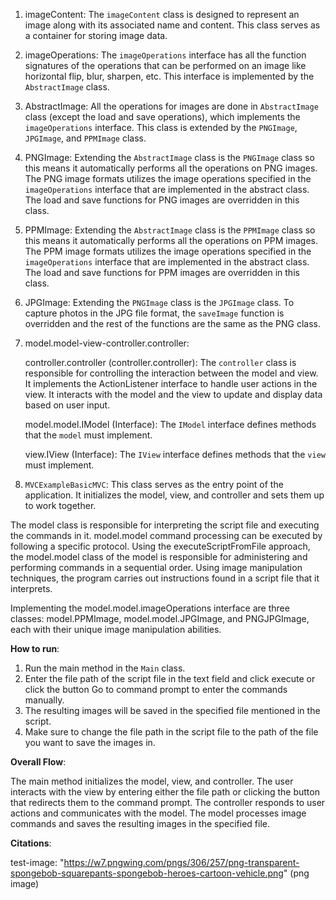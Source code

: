 

1. imageContent:
   The `imageContent` class is designed to represent an image along with its associated name and 
   content. This class serves as a container for storing image data.
2. imageOperations:
   The `imageOperations` interface has all the function signatures of the operations that 
   can be performed on an image like horizontal flip, blur, sharpen, etc. This interface is 
   implemented by the `AbstractImage` class.
3. AbstractImage:
   All the operations for images are done in `AbstractImage` class (except the load and save 
   operations), which implements the `imageOperations` interface. This class is extended by the 
   `PNGImage`, `JPGImage`, and `PPMImage` class.
4. PNGImage:
   Extending the `AbstractImage` class is the `PNGImage` class so this means it automatically 
   performs all the operations on PNG images. The PNG image formats utilizes the image operations 
   specified in the `imageOperations` interface that are implemented in the abstract class. The 
   load and save functions for PNG images are overridden in this class.
5. PPMImage:
   Extending the `AbstractImage` class is the `PPMImage` class so this means it automatically
   performs all the operations on PPM images. The PPM image formats utilizes the image operations
   specified in the `imageOperations` interface that are implemented in the abstract class. The
   load and save functions for PPM images are overridden in this class.
6. JPGImage:
   Extending the `PNGImage` class is the `JPGImage` class.
   To capture photos in the JPG file format, the `saveImage` function is overridden and the rest
   of the functions are the same as the PNG class.
7. model.model-view-controller.controller:

   controller.controller (controller.controller): The `controller` class is responsible 
   for controlling the interaction
   between the model and view.
   It implements the ActionListener interface to handle user actions in the view.
   It interacts with the model and the view to update and display data based on user input.

   model.model.IModel (Interface): The `IModel` interface defines methods that the 
   `model` must implement.

   view.IView (Interface): The `IView` interface defines methods that the `view` must 
   implement.
7. `MVCExampleBasicMVC`:
   This class serves as the entry point of the application.
   It initializes the model, view, and controller and sets them up to work together.

The model class is responsible for interpreting the script file and executing the commands 
in it.
model.model command processing can be executed by following a specific protocol.
Using the executeScriptFromFile approach, the model.model class of the model is responsible for
administering and performing commands in a sequential order.
Using image manipulation techniques, the program carries out instructions found in a script
file that it interprets.

Implementing the model.model.imageOperations interface are three classes: model.PPMImage, 
model.model.JPGImage, and PNGJPGImage,
each with their unique image manipulation abilities.

**How to run**:
1. Run the main method in the `Main` class.
2. Enter the file path of the script file in the text field and click execute or click the button 
   Go to command prompt to enter the commands manually.
3. The resulting images will be saved in the specified file mentioned in the script.
4. Make sure to change the file path in the script file to the path of the file you want to save 
   the images in.

**Overall Flow**:

The main method initializes the model, view, and controller.
The user interacts with the view by entering either the file path or clicking the button
that redirects them to the command prompt.
The controller responds to user actions and communicates with the model.
The model processes image commands and saves the resulting images in the specified file.

**Citations**:

test-image: "https://w7.pngwing.com/pngs/306/257/png-transparent-spongebob-squarepants-spongebob-heroes-cartoon-vehicle.png" 
(png image)


